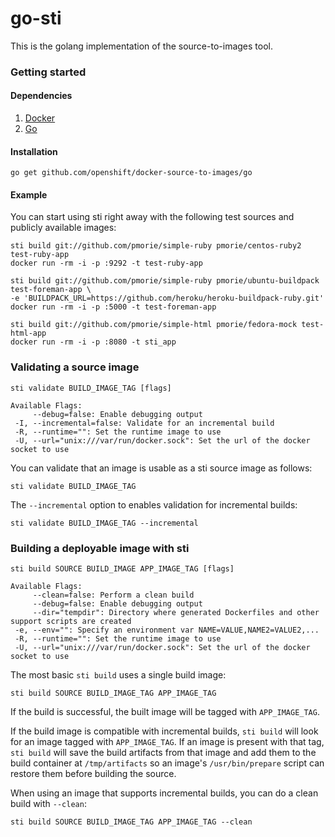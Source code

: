 go-sti
======

This is the golang implementation of the source-to-images tool.

### Getting started

#### Dependencies

1. [Docker](http://www.docker.io)
1. [Go](http://golang.org/)

#### Installation

	go get github.com/openshift/docker-source-to-images/go

#### Example

You can start using sti right away with the following test sources and publicly available images:

    sti build git://github.com/pmorie/simple-ruby pmorie/centos-ruby2 test-ruby-app
    docker run -rm -i -p :9292 -t test-ruby-app

    sti build git://github.com/pmorie/simple-ruby pmorie/ubuntu-buildpack test-foreman-app \
    -e 'BUILDPACK_URL=https://github.com/heroku/heroku-buildpack-ruby.git'
    docker run -rm -i -p :5000 -t test-foreman-app

    sti build git://github.com/pmorie/simple-html pmorie/fedora-mock test-html-app
    docker run -rm -i -p :8080 -t sti_app


### Validating a source image

    sti validate BUILD_IMAGE_TAG [flags]

    Available Flags:
         --debug=false: Enable debugging output
     -I, --incremental=false: Validate for an incremental build
     -R, --runtime="": Set the runtime image to use
     -U, --url="unix:///var/run/docker.sock": Set the url of the docker socket to use


You can validate that an image is usable as a sti source image as follows:

	sti validate BUILD_IMAGE_TAG

The `--incremental` option to enables validation for incremental builds:

    sti validate BUILD_IMAGE_TAG --incremental

### Building a deployable image with sti

    sti build SOURCE BUILD_IMAGE APP_IMAGE_TAG [flags]

    Available Flags:
         --clean=false: Perform a clean build
         --debug=false: Enable debugging output
         --dir="tempdir": Directory where generated Dockerfiles and other support scripts are created
     -e, --env="": Specify an environment var NAME=VALUE,NAME2=VALUE2,...
     -R, --runtime="": Set the runtime image to use
     -U, --url="unix:///var/run/docker.sock": Set the url of the docker socket to use


The most basic `sti build` uses a single build image:

    sti build SOURCE BUILD_IMAGE_TAG APP_IMAGE_TAG

If the build is successful, the built image will be tagged with `APP_IMAGE_TAG`.

If the build image is compatible with incremental builds, `sti build` will look for an image tagged
with `APP_IMAGE_TAG`.  If an image is present with that tag, `sti build` will save the build
artifacts from that image and add them to the build container at `/tmp/artifacts` so an image's
`/usr/bin/prepare` script can restore them before building the source.

When using an image that supports incremental builds, you can do a clean build with `--clean`:

    sti build SOURCE BUILD_IMAGE_TAG APP_IMAGE_TAG --clean
